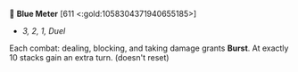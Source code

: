 🏺 **Blue Meter** [611 <:gold:1058304371940655185>]
- *3, 2, 1, Duel*

Each combat: dealing, blocking, and taking damage grants __Burst__. At exactly 10 stacks gain an extra turn. (doesn't reset)